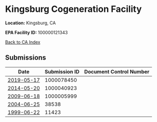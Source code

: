 # Kingsburg Cogeneration Facility

**Location:** Kingsburg, CA

**EPA Facility ID:** 100000121343

[Back to CA Index](../../index.md)

## Submissions

| Date | Submission ID | Document Control Number |
|------|--------------|-------------------------|
| [2019-05-17](submissions/1000078450.md) | 1000078450 |  |
| [2014-05-20](submissions/1000040923.md) | 1000040923 |  |
| [2009-06-18](submissions/1000005999.md) | 1000005999 |  |
| [2004-06-25](submissions/38538.md) | 38538 |  |
| [1999-06-22](submissions/11423.md) | 11423 |  |
